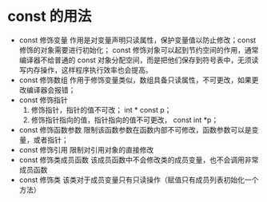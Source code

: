 # const 的用法

+ const 修饰变量
    作用是对变量声明只读属性，保护变量值以防止修改；const修饰的对象需要进行初始化；
    const 修饰对象可以起到节约空间的作用，通常编译器不给普通的 const 对象分配空间，而是把他们保存到符号表中，无须读写内存操作，这样程序执行效率也会提高。
+ const 修饰数组
    作用于修饰变量类似，数组具备只读属性，不可更改，如果更改编译器会报错；
+ const 修饰指针
    1. 修饰指针，指针的值不可改； int * const p；
    2. 修饰指针指向的值，指针指向的值不可更改， const int *p；
+ const 修饰函数参数
    限制该函数参数在函数内部不可修改，函数参数可以是变量，或者指针；
+ const 修饰引用
    限制对引用对象的直接修改
+ const 修饰类成员函数
    该成员函数中不会修改类的成员变量，也不会调用非常成员函数
+ const 修饰类
    该类对于成员变量只有只读操作（赋值只有成员列表初始化一个方法）
